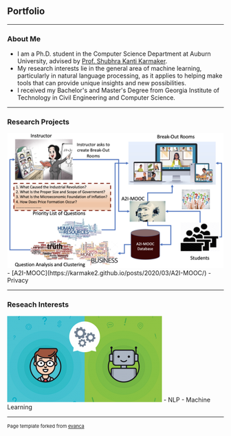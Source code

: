 
## Portfolio

------

### About Me

- I am a Ph.D. student in the Computer Science Department at Auburn University, advised by [Prof. Shubhra Kanti Karmaker](https://karmake2.github.io/).
- My research interests lie in the general area of machine learning, particularly in natural language processing, as it applies to helping make tools that can provide unique insights and new possibilities.
- I received my Bachelor's and Master's Degree from Georgia Institute of Technology in Civil Engineering and Computer Science. 

---

### Research Projects
<img src="images/A2I-MOOC.png?raw=true"/>
- [A2I-MOOC](https://karmake2.github.io/posts/2020/03/A2I-MOOC/)
- Privacy

---

### Reseach Interests
<img src="images/ml.png?raw=true"/>
- NLP
- Machine Learning

---



<p style="font-size:11px">Page template forked from <a href="https://github.com/evanca/quick-portfolio">evanca</a></p>
<!-- Remove above link if you don't want to attibute -->
